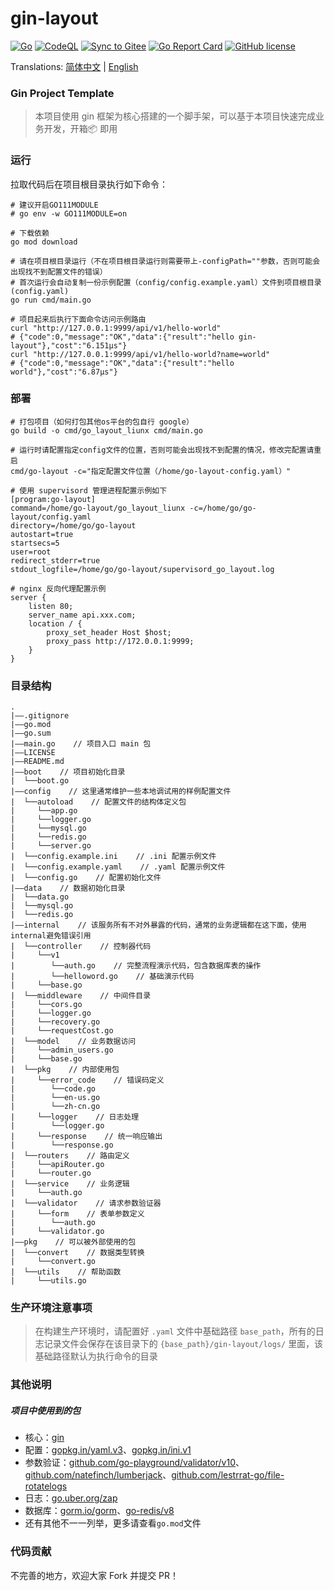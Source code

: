 # gin-layout
[![Go](https://github.com/wannanbigpig/gin-layout/actions/workflows/go.yml/badge.svg)](https://github.com/wannanbigpig/gin-layout/actions/workflows/go.yml)
[![CodeQL](https://github.com/wannanbigpig/gin-layout/actions/workflows/codeql.yml/badge.svg)](https://github.com/wannanbigpig/gin-layout/actions/workflows/codeql.yml)
[![Sync to Gitee](https://github.com/wannanbigpig/gin-layout/actions/workflows/gitee-sync.yml/badge.svg?branch=master)](https://github.com/wannanbigpig/gin-layout/actions/workflows/gitee-sync.yml)
[![Go Report Card](https://goreportcard.com/badge/github.com/wannanbigpig/gin-layout)](https://goreportcard.com/report/github.com/wannanbigpig/gin-layout)
[![GitHub license](https://img.shields.io/github/license/wannanbigpig/gin-layout)](https://github.com/wannanbigpig/gin-layout/blob/master/LICENSE)

Translations: [简体中文](README.md) | [English](README_en.md)
### Gin Project Template
> 本项目使用 gin 框架为核心搭建的一个脚手架，可以基于本项目快速完成业务开发，开箱📦 即用

### 运行
拉取代码后在项目根目录执行如下命令：
```shell
# 建议开启GO111MODULE
# go env -w GO111MODULE=on

# 下载依赖
go mod download

# 请在项目根目录运行（不在项目根目录运行则需要带上-configPath=""参数，否则可能会出现找不到配置文件的错误） 
# 首次运行会自动复制一份示例配置（config/config.example.yaml）文件到项目根目录(config.yaml)
go run cmd/main.go

# 项目起来后执行下面命令访问示例路由
curl "http://127.0.0.1:9999/api/v1/hello-world"
# {"code":0,"message":"OK","data":{"result":"hello gin-layout"},"cost":"6.151µs"}
curl "http://127.0.0.1:9999/api/v1/hello-world?name=world"
# {"code":0,"message":"OK","data":{"result":"hello world"},"cost":"6.87µs"}
```

### 部署
```shell
# 打包项目（如何打包其他os平台的包自行 google）
go build -o cmd/go_layout_liunx cmd/main.go

# 运行时请配置指定config文件的位置，否则可能会出现找不到配置的情况，修改完配置请重启
cmd/go-layout -c="指定配置文件位置（/home/go-layout-config.yaml）"

# 使用 supervisord 管理进程配置示例如下
[program:go-layout]
command=/home/go-layout/go_layout_liunx -c=/home/go/go-layout/config.yaml
directory=/home/go/go-layout
autostart=true
startsecs=5
user=root
redirect_stderr=true
stdout_logfile=/home/go/go-layout/supervisord_go_layout.log

# nginx 反向代理配置示例
server {
    listen 80;
    server_name api.xxx.com;
    location / {
        proxy_set_header Host $host;
        proxy_pass http://172.0.0.1:9999;
    }
}
```

### 目录结构
```
.
|——.gitignore
|——go.mod
|——go.sum
|——main.go    // 项目入口 main 包
|——LICENSE
|——README.md
|——boot    // 项目初始化目录
|  └──boot.go
|——config    // 这里通常维护一些本地调试用的样例配置文件
|  └──autoload    // 配置文件的结构体定义包
|     └──app.go
|     └──logger.go
|     └──mysql.go
|     └──redis.go
|     └──server.go
|  └──config.example.ini    // .ini 配置示例文件
|  └──config.example.yaml    // .yaml 配置示例文件
|  └──config.go    // 配置初始化文件
|——data    // 数据初始化目录
|  └──data.go
|  └──mysql.go
|  └──redis.go
|——internal    // 该服务所有不对外暴露的代码，通常的业务逻辑都在这下面，使用internal避免错误引用
|  └──controller    // 控制器代码
|     └──v1
|        └──auth.go    // 完整流程演示代码，包含数据库表的操作
|        └──helloword.go    // 基础演示代码
|     └──base.go
|  └──middleware    // 中间件目录
|     └──cors.go
|     └──logger.go
|     └──recovery.go
|     └──requestCost.go
|  └──model    // 业务数据访问
|     └──admin_users.go
|     └──base.go
|  └──pkg    // 内部使用包
|     └──error_code    // 错误码定义
|        └──code.go
|        └──en-us.go
|        └──zh-cn.go
|     └──logger    // 日志处理
|        └──logger.go
|     └──response    // 统一响应输出
|        └──response.go
|  └──routers    // 路由定义
|     └──apiRouter.go
|     └──router.go
|  └──service    // 业务逻辑
|     └──auth.go
|  └──validator    // 请求参数验证器
|     └──form    // 表单参数定义
|        └──auth.go
|     └──validator.go
|——pkg    // 可以被外部使用的包
|  └──convert    // 数据类型转换
|     └──convert.go
|  └──utils    // 帮助函数
|     └──utils.go
```

### 生产环境注意事项
> 在构建生产环境时，请配置好 `.yaml` 文件中基础路径 `base_path`，所有的日志记录文件会保存在该目录下的 `{base_path}/gin-layout/logs/` 里面，该基础路径默认为执行命令的目录

### 其他说明
##### 项目中使用到的包
- 核心：[gin](https://github.com/gin-gonic/gin)
- 配置：[gopkg.in/yaml.v3](https://github.com/go-yaml/yaml)、[gopkg.in/ini.v1](https://github.com/go-ini/ini) 
- 参数验证：[github.com/go-playground/validator/v10](https://github.com/go-playground/validator)、[github.com/natefinch/lumberjack](http://github.com/natefinch/lumberjack)、[github.com/lestrrat-go/file-rotatelogs](https://github.com/lestrrat-go/file-rotatelogs)
- 日志：[go.uber.org/zap](https://github.com/uber-go/zap)
- 数据库：[gorm.io/gorm](https://github.com/go-gorm/gorm)、[go-redis/v8](https://github.com/go-redis/redis)
- 还有其他不一一列举，更多请查看`go.mod`文件

### 代码贡献
不完善的地方，欢迎大家 Fork 并提交 PR！